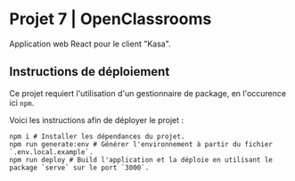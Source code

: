 # Projet 7 | OpenClassrooms

Application web React pour le client "Kasa".

## Instructions de déploiement

Ce projet requiert l'utilisation d'un gestionnaire de package, en l'occurence ici `npm`.

Voici les instructions afin de déployer le projet :
```shell
npm i # Installer les dépendances du projet.
npm run generate:env # Générer l'environnement à partir du fichier `.env.local.example`.
npm run deploy # Build l'application et la déploie en utilisant le package `serve` sur le port `3000`.
```
